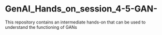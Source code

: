 # GenAI_Hands_on_session_4-5-GAN-
This repository contains an intermediate hands-on that can be used to understand the functioning of GANs
